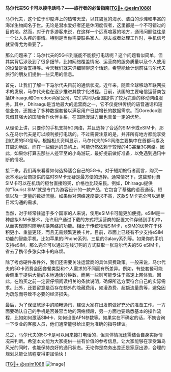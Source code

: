 **马尔代夫5G卡可以接电话吗？——旅行者的必备指南[[TG💪+ @esim1088](https://t.me/s/esim1088)]**

马尔代夫，这个位于印度洋上的热带天堂，以其碧蓝的海水、洁白的沙滩和丰富的海洋生物闻名于世。无论是潜水爱好者还是休闲度假者，这里都是一个不可错过的目的地。然而，对于许多游客来说，在这样一个远离喧嚣的地方，通讯问题往往是一个让人头疼的事情。特别是当你需要联系家人、朋友或者处理工作时，手机信号就显得尤为重要了。

那么问题来了：马尔代夫的5G卡到底能不能接打电话呢？这个问题看似简单，但其实背后涉及到了很多细节，比如网络覆盖情况、运营商的服务质量以及个人使用的设备是否支持等。今天我们就来详细聊聊这个话题，希望能给计划前往马尔代夫旅行的朋友们提供一些实用的信息。

首先，让我们了解一下马尔代夫目前的通信状况。近年来，随着全球移动互联网技术的发展，马尔代夫也在逐步推进其数字化进程。目前，该国的主要电信运营商包括Dhiraagu和Ooredoo两家公司，它们共同为全国提供了较为完善的移动网络服务。其中，Dhiraagu是当地最大的运营商之一，它不仅提供传统的语音通话和短信业务，还推出了多种数据套餐以满足用户日益增长的数据需求。而Ooredoo则凭借其强大的国际合作伙伴关系，在国际漫游方面也具备一定的优势。

从理论上讲，只要你的手机支持5G网络，并且选择了合适的SIM卡或eSIM卡，那么在马尔代夫是可以顺利接打电话的。不过需要注意的是，并非所有地方都能享受到优质的5G信号。根据相关资料显示，马尔代夫的5G网络主要集中在首都马累及其周边地区，而在一些偏远的岛屿上，可能仍然依赖于较慢的4G甚至3G网络。因此，如果你打算去那些人迹罕至的小岛游玩，最好提前做好准备，以免遇到通讯中断的情况。

接下来，我们再来看看如何选择适合自己的5G卡。对于短期旅行者而言，购买一张本地运营商提供的临时SIM卡无疑是最方便的选择。通常情况下，这些预付费SIM卡可以在机场的柜台直接购买，价格也比较亲民。例如，Dhiraagu提供的“Tourist SIM”就是专门为游客设计的一款产品，它包含了基础的语音通话、短信以及一定量的数据流量。如果你对网络速度要求不高，这款SIM卡完全可以满足日常沟通的需求。

当然，对于经常往返于多个国家的人来说，使用eSIM卡可能更加便捷。eSIM是一种虚拟SIM卡技术，允许用户通过下载的方式将运营商的配置文件存储到手机中，从而实现随时随地切换网络的功能。相比于传统物理SIM卡，eSIM的优势在于体积更小、重量更轻，而且无需频繁更换卡片。目前，市面上已经有不少支持eSIM功能的智能手机，比如苹果的iPhone系列、三星的Galaxy系列等。如果你的手机支持eSIM，那么完全可以通过在线订购的方式获取一张马尔代夫的5G eSIM卡，省去了携带多张实体卡的麻烦。

除了考虑硬件条件外，我们还需要关注运营商的具体资费政策。一般来说，马尔代夫的5G卡资费会因套餐类型和个人需求的不同而有所差异。例如，有些套餐可能会侧重于提供大量的本地通话分钟数，而另一些则可能专注于高速上网体验。因此，在购买之前一定要仔细阅读相关的条款说明，确保所选方案符合自己的实际需求。此外，还要留意是否存在额外的隐藏费用，如漫游费、超额流量费等，避免因为疏忽而导致不必要的经济损失。

最后，为了保证旅途中的顺畅通讯，建议大家在出发前做好充分的准备工作。一方面要确认自己的手机是否兼容当地的网络频段，另一方面也要熟悉基本的操作流程，比如如何激活SIM卡、如何设置APN参数等。如果实在不确定的话，不妨咨询一下专业的客服人员，他们通常能够给出更为准确的指导建议。

总之，马尔代夫的5G卡是可以用来接打电话的，但具体情况还需结合自身实际情况来判断。希望本文能为大家提供一些有价值的参考信息，让大家能够在享受海岛风光的同时，也能保持良好的通讯状态。无论你是商务出差还是家庭出游，合理的规划总能让旅程变得更加愉快！

[[TG💪+ @esim1088](https://t.me/s/esim1088) ![Image](https://i.postimg.cc/4NQfJmqS/Snipaste-2025-05-13-00-14-12.png)]